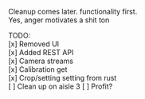 Cleanup comes later. functionality first. \
Yes, anger motivates a shit ton


TODO: \
[x] Removed UI \
[x] Added REST API \
[x] Camera streams \
[x] Calibration get \
[x] Crop/setting setting from rust \
[ ] Clean up on aisle 3
[ ] Profit?
